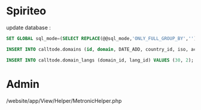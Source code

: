 # Spiriteo


update database : 

```sql
SET GLOBAL sql_mode=(SELECT REPLACE(@@sql_mode,'ONLY_FULL_GROUP_BY',''));

INSERT INTO calltode.domains (id, domain, DATE_ADD, country_id, iso, active, default_lang_id, order_on_generiq_page) VALUES ('', 'talkto_php.local',  '2021-06-13 15:00:00', 1, 'fr', 1, 1, 0);

INSERT INTO calltode.domain_langs (domain_id, lang_id) VALUES (30, 2);
```

# Admin
/website/app/View/Helper/MetronicHelper.php